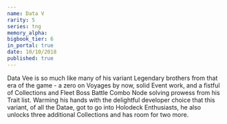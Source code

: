 ```yaml
---
name: Data V
rarity: 5
series: tng
memory_alpha:
bigbook_tier: 6
in_portal: true
date: 10/10/2018
published: true
---
```


Data Vee is so much like many of his variant Legendary brothers from that era of the game - a zero on Voyages by now, solid Event work, and a fistful of Collections and Fleet Boss Battle Combo Node solving prowess from his Trait list. Warming his hands with the delightful developer choice that this variant, of all the Datae, got to go into Holodeck Enthusiasts, he also unlocks three additional Collections and has room for two more.
